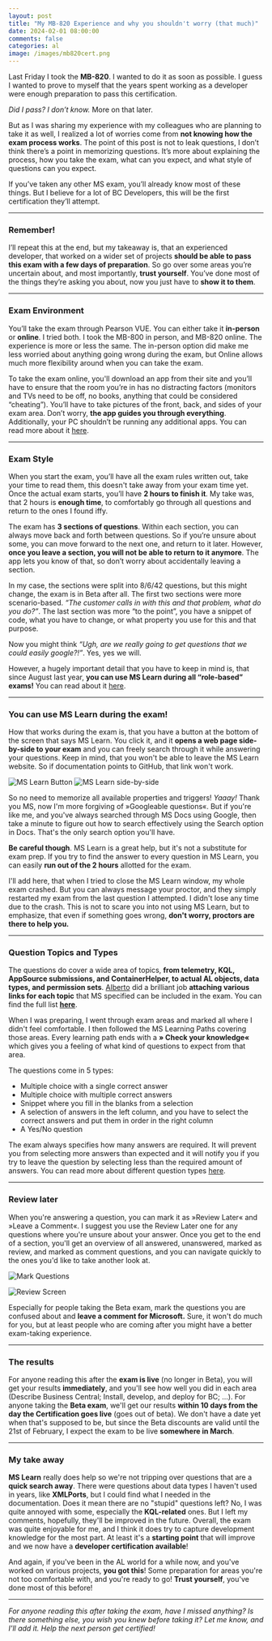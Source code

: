 ```yaml
---
layout: post
title: "My MB-820 Experience and why you shouldn't worry (that much)"
date: 2024-02-01 08:00:00
comments: false
categories: al
image: /images/mb820cert.png
---
```

Last Friday I took the **MB-820**. I wanted to do it as soon as possible. I guess I wanted to prove to myself that the years spent working as a developer were enough preparation to pass this certification. 

*Did I pass? I don’t know.* More on that later.

But as I was sharing my experience with my colleagues who are planning to take it as well, I realized a lot of worries come from **not knowing how the exam process works**. The point of this post is not to leak questions, I don’t think there’s a point in memorizing questions. It’s more about explaining the process, how you take the exam, what can you expect, and what style of questions can you expect.

If you’ve taken any other MS exam, you’ll already know most of these things. But I believe for a lot of BC Developers, this will be the first certification they’ll attempt.

<hr/>

### Remember!
I’ll repeat this at the end, but my takeaway is, that an experienced developer, that worked on a wider set of projects **should be able to pass this exam with a few days of preparation**. So go over some areas you’re uncertain about, and most importantly, **trust yourself**. You’ve done most of the things they’re asking you about, now you just have to **show it to them**.

<hr/>

### Exam Environment

You’ll take the exam through Pearson VUE. You can either take it **in-person** or **online**. I tried both. I took the MB-800 in person, and MB-820 online. The experience is more or less the same. The in-person option did make me less worried about anything going wrong during the exam, but Online allows much more flexibility around when you can take the exam.

To take the exam online, you'll download an app from their site and you’ll have to ensure that the room you’re in has no distracting factors (monitors and TVs need to be off, no books, anything that could be considered “cheating”). You’ll have to take pictures of the front, back, and sides of your exam area. Don’t worry, **the app guides you through everything**. Additionally, your PC shouldn’t be running any additional apps. You can read more about it [here][pearsonvueonline].

<hr/>

### Exam Style
When you start the exam, you’ll have all the exam rules written out, take your time to read them, this doesn't take away from your exam time yet. Once the actual exam starts, you’ll have **2 hours to finish it**. My take was, that 2 hours is **enough time**, to comfortably go through all questions and return to the ones I found iffy.

The exam has **3 sections of questions**. Within each section, you can always move back and forth between questions. So if you’re unsure about some, you can move forward to the next one, and return to it later. However, **once you leave a section, you will not be able to return to it anymore**. The app lets you know of that, so don’t worry about accidentally leaving a section. 

In my case, the sections were split into 8/6/42 questions, but this might change, the exam is in Beta after all. The first two sections were more scenario-based. *“The customer calls in with this and that problem, what do you do?”*. The last section was more “to the point”, you have a snippet of code, what you have to change, or what property you use for this and that purpose.

Now you might think *“Ugh, are we really going to get questions that we could easily google?!”*. Yes, yes we will. 

However, a hugely important detail that you have to keep in mind is, that since August last year, **you can use MS Learn during all “role-based” exams!** You can read about it [here][mslearnonexams].

<hr/>

### You can use MS Learn during the exam!
How that works during the exam is, that you have a button at the bottom of the screen that says MS Learn. You click it, and it **opens a web page side-by-side to your exam** and you can freely search through it while answering your questions. Keep in mind, that you won't be able to leave the MS Learn website. So if documentation points to GitHub, that link won't work.

![MS Learn Button](/images/microsoft-learn-1.png)
![MS Learn side-by-side](/images/microsoft-learn-2.png)

So no need to memorize all available properties and triggers! *Yaaay!* Thank you MS, now I'm more forgiving of »Googleable questions«. But if you're like me, and you've always searched through MS Docs using Google, then take a minute to figure out how to search effectively using the Search option in Docs. That's the only search option you'll have.

**Be careful though**. MS Learn is a great help, but it's not a substitute for exam prep. If you try to find the answer to every question in MS Learn, you can easily **run out of the 2 hours** allotted for the exam.

I'll add here, that when I tried to close the MS Learn window, my whole exam crashed. But you can always message your proctor, and they simply restarted my exam from the last question I attempted. I didn't lose any time due to the crash. This is not to scare you into not using MS Learn, but to emphasize, that even if something goes wrong, **don't worry, proctors are there to help you.**

<hr/>

### Question Topics and Types

The questions do cover a wide area of topics, **from telemetry, KQL, AppSource submissions, and ContainerHelper, to actual AL objects, data types, and permission sets**. [Alberto][albertolinkedin]  did a brilliant job **attaching various links for each topic** that MS specified can be included in the exam. You can find the full list **[here][certificationguide]**. 

When I was preparing, I went through exam areas and marked all where I didn't feel comfortable. I then followed the MS Learning Paths covering those areas. Every learning path ends with a **» Check your knowledge«** which gives you a feeling of what kind of questions to expect from that area.

The questions come in 5 types:
- Multiple choice with a single correct answer
- Multiple choice with multiple correct answers
- Snippet where you fill in the blanks from a selection
- A selection of answers in the left column, and you have to select the correct answers and put them in order in the right column
- A Yes/No question

The exam always specifies how many answers are required. It will prevent you from selecting more answers than expected and it will notify you if you try to leave the question by selecting less than the required amount of answers. You can read more about different question types [here][questiontypes].

<hr/>

### Review later

When you're answering a question, you can mark it as »Review Later« and »Leave a Comment«. I suggest you use the Review Later one for any questions where you're unsure about your answer. Once you get to the end of a section, you'll get an overview of all answered, unanswered, marked as review, and marked as comment questions, and you can navigate quickly to the ones you'd like to take another look at.

![Mark Questions](/images/mb820-review-qst.png)

![Review Screen](/images/mb820-review-screen.png)

Especially for people taking the Beta exam, mark the questions you are confused about and **leave a comment for Microsoft.** Sure, it won't do much for you, but at least people who are coming after you might have a better exam-taking experience.

<hr/>

### The results

For anyone reading this after the **exam is live** (no longer in Beta), you will get your results **immediately**, and you'll see how well you did in each area (Describe Business Central; Install, develop, and deploy for BC; ...). For anyone taking the **Beta exam**, we'll get our results **within 10 days from the day the Certification goes live** (goes out of beta). We don't have a date yet when that's supposed to be, but since the Beta discounts are valid until the 21st of February, I expect the exam to be live **somewhere in March**.

<hr/>

### My take away

**MS Learn** really does help so we're not tripping over questions that are a **quick search away**. There were questions about data types I haven't used in years, like **XMLPorts**, but I could find what I needed in the documentation. Does it mean there are no "stupid" questions left? No, I was quite annoyed with some, especially the **KQL-related** ones. But I left my comments, hopefully, they'll be improved in the future. Overall, the exam was quite enjoyable for me, and I think it does try to capture development knowledge for the most part. At least it's a **starting point** that will improve and we now have a **developer certification available**!

And again, if you've been in the AL world for a while now, and you've worked on various projects, **you got this**! 
Some preparation for areas you're not too comfortable with, and you're ready to go! **Trust yourself**, you've done most of this before!

<hr/>

*For anyone reading this after taking the exam, have I missed anything? Is there something else, you wish you knew before taking it? Let me know, and I'll add it. Help the next person get certified!*

[mslearnonexams]: https://techcommunity.microsoft.com/t5/microsoft-learn-blog/introducing-a-new-resource-for-all-role-based-microsoft/ba-p/3500870
[albertolinkedin]: https://www.linkedin.com/in/alberto-soben-a91090162/
[certificationguide]: https://businesscentralgeek.com/business-central-developer-certification-ultimate-guide
[pearsonvueonline]: https://learn.microsoft.com/en-us/credentials/certifications/online-exams
[questiontypes]: https://learn.microsoft.com/en-us/credentials/support/exam-duration-exam-experience